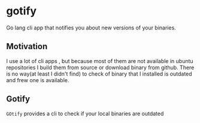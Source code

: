 # gotify
Go lang cli app that notifies you about new versions of your binaries.

## Motivation
I use a lot of cli apps , but because most of them are not available in ubuntu repositories I build them from source or download binary from github.
There is no way(at least I didn't find) to check of binary that I installed is outdated and frew one is available.

## Gotify
`GOtify` provides a cli to check if your local binaries are outdated 
